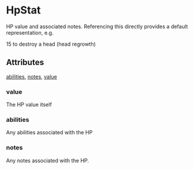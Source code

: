 # HpStat

HP value and associated notes. Referencing this directly provides a default representation, e.g.

15 to destroy a head (head regrowth)

## Attributes

[abilities](#abilities), [notes](#notes), [value](#value)


### value

The HP value itself

### abilities

Any abilities associated with the HP

### notes

Any notes associated with the HP.
